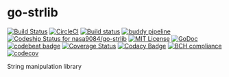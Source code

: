 # go-strlib
[![Build Status](https://travis-ci.org/nasa9084/go-strlib.svg?branch=master)](https://travis-ci.org/nasa9084/go-strlib)
[![CircleCI](https://circleci.com/gh/nasa9084/go-strlib/tree/master.svg?style=svg)](https://circleci.com/gh/nasa9084/go-strlib/tree/master)
[![Build status](https://ci.appveyor.com/api/projects/status/48k6q7u5t8pwbdiw/branch/master?svg=true)](https://ci.appveyor.com/project/nasa9084/go-strlib/branch/master)
[![buddy pipeline](https://app.buddy.works/nasa9084bassclarinet/go-strlib/pipelines/pipeline/58806/badge.svg?token=69cad983397c8475c7dada70bad57da91b82a41393901cc7fea88078d39b0d1f "buddy pipeline")](https://app.buddy.works/nasa9084bassclarinet/go-strlib/pipelines/pipeline/58806)
[ ![Codeship Status for nasa9084/go-strlib](https://app.codeship.com/projects/5918a190-742b-0135-cdd9-5adc5c5e3db7/status?branch=master)](https://app.codeship.com/projects/243871)
[![MIT License](http://img.shields.io/badge/license-MIT-blue.svg?style=flat)](LICENSE)
[![GoDoc](https://godoc.org/github.com/nasa9084/go-strlib?status.svg)](https://godoc.org/github.com/nasa9084/go-strlib)
[![codebeat badge](https://codebeat.co/badges/356a7250-a906-47a2-b92b-431cb0be9bea)](https://codebeat.co/projects/github-com-nasa9084-go-strlib-master)
[![Coverage Status](https://coveralls.io/repos/github/nasa9084/go-strlib/badge.svg?branch=master)](https://coveralls.io/github/nasa9084/go-strlib?branch=master)
[![Codacy Badge](https://api.codacy.com/project/badge/Grade/8100eb9c871640abbc76ae0985a5577f)](https://www.codacy.com/app/nasa9084/go-strlib?utm_source=github.com&amp;utm_medium=referral&amp;utm_content=nasa9084/go-strlib&amp;utm_campaign=Badge_Grade)
[![BCH compliance](https://bettercodehub.com/edge/badge/nasa9084/go-strlib?branch=master)](https://bettercodehub.com/)
[![codecov](https://codecov.io/gh/nasa9084/go-strlib/branch/master/graph/badge.svg)](https://codecov.io/gh/nasa9084/go-strlib)

String manipulation library
